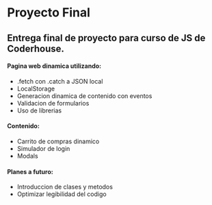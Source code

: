 # Proyecto Final
<h2>Entrega final de proyecto para curso de JS de Coderhouse.</h2>

<h4>Pagina web dinamica utilizando:</h4>
<ul>
  <li>.fetch con .catch a JSON local</li>
  <li>LocalStorage</li>  
  <li>Generacion dinamica de contenido con eventos</li>
  <li>Validacion de formularios</li>
  <li>Uso de librerias</li>
</ul>

<h4>Contenido:</h4>
<ul>
  <li>Carrito de compras dinamico</li>
  <li>Simulador de login</li>  
  <li>Modals</li>
</ul>

<h4>Planes a futuro:</h4>
<ul>
  <li>Introduccion de clases y metodos</li>
  <li>Optimizar legibilidad del codigo</li>
</ul>

